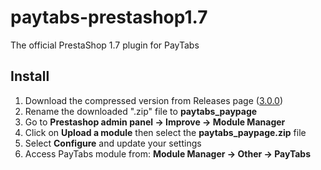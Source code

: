 # paytabs-prestashop1.7
The official PrestaShop 1.7 plugin for PayTabs


## Install
1. Download the compressed version from Releases page ([3.0.0](https://github.com/paytabscom/paytabs-prestashop1.7/releases/download/3.0.0/paytabs_paypage.zip))
2. Rename the downloaded ".zip" file to **paytabs_paypage**
3. Go to **Prestashop admin panel -> Improve -> Module Manager**
4. Click on **Upload a module** then select the **paytabs_paypage.zip** file
5. Select **Configure** and update your settings
6. Access PayTabs module from: **Module Manager -> Other -> PayTabs**
